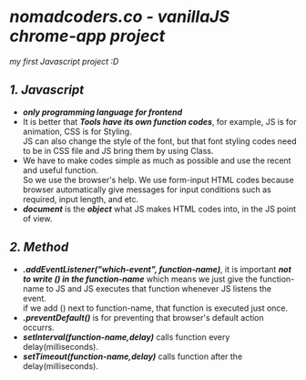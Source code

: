 # _nomadcoders.co - vanillaJS chrome-app project_
_my first Javascript project :D_


## _1. Javascript_
* _**only programming language for frontend**_
* It is better that _**Tools have its own function codes**_, for example, JS is for animation, CSS is for Styling.<br>JS can also change the style of the font, but that font styling codes need to be in CSS file and JS bring them by using Class.
* We have to make codes simple as much as possible and use the recent and useful function.<br>So we use the browser's help. We use form-input HTML codes because browser automatically give messages for input conditions such as required, input length, and etc.
* _**document**_ is the _**object**_ what JS makes HTML codes into, in the JS point of view.



## _2. Method_
* _**.addEventListener("which-event", function-name)**_, it is important _**not to write () in the function-name**_ which means we just give the function-name to JS and JS executes that function whenever JS listens the event. <br>
if we add () next to function-name, that function is executed just once.
* _**.preventDefault()**_ is for preventing that browser's default action occurrs.
* _**setInterval(function-name,delay)**_ calls function every delay(milliseconds).
* _**setTimeout(function-name,delay)**_ calls function after the delay(milliseconds).
